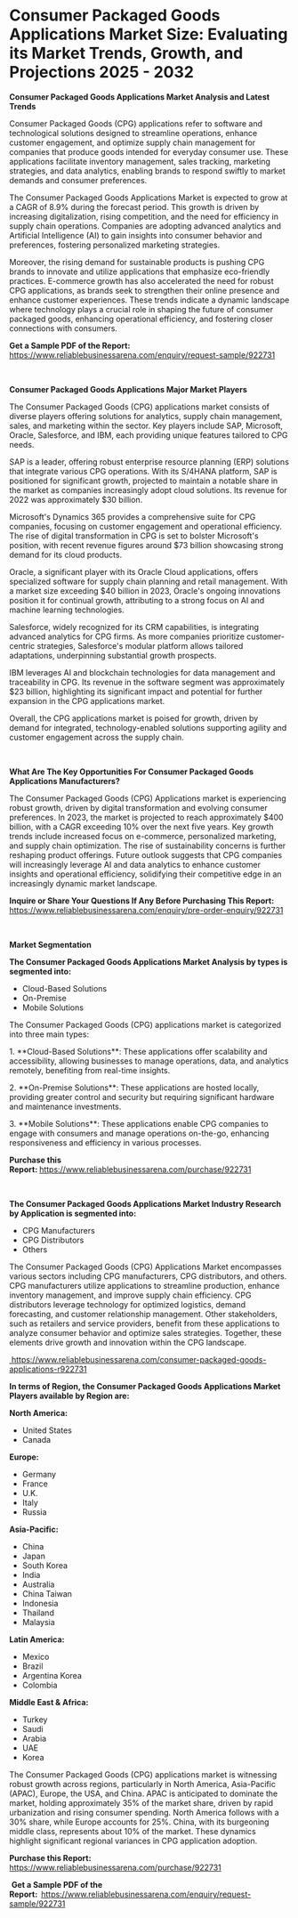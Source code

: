 <p><h1>Consumer Packaged Goods Applications Market Size: Evaluating its Market Trends, Growth, and Projections 2025 - 2032</h1></p><p><strong>Consumer Packaged Goods Applications Market Analysis and Latest Trends</strong></p>
<p><p>Consumer Packaged Goods (CPG) applications refer to software and technological solutions designed to streamline operations, enhance customer engagement, and optimize supply chain management for companies that produce goods intended for everyday consumer use. These applications facilitate inventory management, sales tracking, marketing strategies, and data analytics, enabling brands to respond swiftly to market demands and consumer preferences.</p><p>The Consumer Packaged Goods Applications Market is expected to grow at a CAGR of 8.9% during the forecast period. This growth is driven by increasing digitalization, rising competition, and the need for efficiency in supply chain operations. Companies are adopting advanced analytics and Artificial Intelligence (AI) to gain insights into consumer behavior and preferences, fostering personalized marketing strategies.</p><p>Moreover, the rising demand for sustainable products is pushing CPG brands to innovate and utilize applications that emphasize eco-friendly practices. E-commerce growth has also accelerated the need for robust CPG applications, as brands seek to strengthen their online presence and enhance customer experiences. These trends indicate a dynamic landscape where technology plays a crucial role in shaping the future of consumer packaged goods, enhancing operational efficiency, and fostering closer connections with consumers.</p></p>
<p><strong>Get a Sample PDF of the Report:&nbsp;</strong> <a href="https://www.reliablebusinessarena.com/enquiry/request-sample/922731?utm_campaign=2195&utm_medium=2&utm_source=Github&utm_content=ia&utm_term=18042025&utm_id=consumer-packaged-goods-applications">https://www.reliablebusinessarena.com/enquiry/request-sample/922731</a></p>
<p>&nbsp;</p>
<p><strong>Consumer Packaged Goods Applications Major Market Players</strong></p>
<p><p>The Consumer Packaged Goods (CPG) applications market consists of diverse players offering solutions for analytics, supply chain management, sales, and marketing within the sector. Key players include SAP, Microsoft, Oracle, Salesforce, and IBM, each providing unique features tailored to CPG needs.</p><p>SAP is a leader, offering robust enterprise resource planning (ERP) solutions that integrate various CPG operations. With its S/4HANA platform, SAP is positioned for significant growth, projected to maintain a notable share in the market as companies increasingly adopt cloud solutions. Its revenue for 2022 was approximately $30 billion.</p><p>Microsoft's Dynamics 365 provides a comprehensive suite for CPG companies, focusing on customer engagement and operational efficiency. The rise of digital transformation in CPG is set to bolster Microsoft's position, with recent revenue figures around $73 billion showcasing strong demand for its cloud products.</p><p>Oracle, a significant player with its Oracle Cloud applications, offers specialized software for supply chain planning and retail management. With a market size exceeding $40 billion in 2023, Oracle's ongoing innovations position it for continual growth, attributing to a strong focus on AI and machine learning technologies.</p><p>Salesforce, widely recognized for its CRM capabilities, is integrating advanced analytics for CPG firms. As more companies prioritize customer-centric strategies, Salesforce's modular platform allows tailored adaptations, underpinning substantial growth prospects.</p><p>IBM leverages AI and blockchain technologies for data management and traceability in CPG. Its revenue in the software segment was approximately $23 billion, highlighting its significant impact and potential for further expansion in the CPG applications market.</p><p>Overall, the CPG applications market is poised for growth, driven by demand for integrated, technology-enabled solutions supporting agility and customer engagement across the supply chain.</p></p>
<p>&nbsp;</p>
<p><strong>What Are The Key Opportunities For Consumer Packaged Goods Applications Manufacturers?</strong></p>
<p><p>The Consumer Packaged Goods (CPG) Applications market is experiencing robust growth, driven by digital transformation and evolving consumer preferences. In 2023, the market is projected to reach approximately $400 billion, with a CAGR exceeding 10% over the next five years. Key growth trends include increased focus on e-commerce, personalized marketing, and supply chain optimization. The rise of sustainability concerns is further reshaping product offerings. Future outlook suggests that CPG companies will increasingly leverage AI and data analytics to enhance customer insights and operational efficiency, solidifying their competitive edge in an increasingly dynamic market landscape.</p></p>
<p><strong>Inquire or Share Your Questions If Any Before Purchasing This Report:</strong> <a href="https://www.reliablebusinessarena.com/enquiry/pre-order-enquiry/922731?utm_campaign=2195&utm_medium=2&utm_source=Github&utm_content=ia&utm_term=18042025&utm_id=consumer-packaged-goods-applications">https://www.reliablebusinessarena.com/enquiry/pre-order-enquiry/922731</a></p>
<p>&nbsp;</p>
<p><strong>Market Segmentation</strong></p>
<p><strong>The Consumer Packaged Goods Applications Market Analysis by types is segmented into:</strong></p>
<p><ul><li>Cloud-Based Solutions</li><li>On-Premise</li><li>Mobile Solutions</li></ul></p>
<p><p>The Consumer Packaged Goods (CPG) applications market is categorized into three main types: </p><p>1. **Cloud-Based Solutions**: These applications offer scalability and accessibility, allowing businesses to manage operations, data, and analytics remotely, benefiting from real-time insights.</p><p>2. **On-Premise Solutions**: These applications are hosted locally, providing greater control and security but requiring significant hardware and maintenance investments. </p><p>3. **Mobile Solutions**: These applications enable CPG companies to engage with consumers and manage operations on-the-go, enhancing responsiveness and efficiency in various processes.</p></p>
<p><strong>Purchase this Report:&nbsp;</strong><a href="https://www.reliablebusinessarena.com/purchase/922731?utm_campaign=2195&utm_medium=2&utm_source=Github&utm_content=ia&utm_term=18042025&utm_id=consumer-packaged-goods-applications">https://www.reliablebusinessarena.com/purchase/922731</a></p>
<p>&nbsp;</p>
<p><strong>The Consumer Packaged Goods Applications Market Industry Research by Application is segmented into:</strong></p>
<p><ul><li>CPG Manufacturers</li><li>CPG Distributors</li><li>Others</li></ul></p>
<p><p>The Consumer Packaged Goods (CPG) Applications Market encompasses various sectors including CPG manufacturers, CPG distributors, and others. CPG manufacturers utilize applications to streamline production, enhance inventory management, and improve supply chain efficiency. CPG distributors leverage technology for optimized logistics, demand forecasting, and customer relationship management. Other stakeholders, such as retailers and service providers, benefit from these applications to analyze consumer behavior and optimize sales strategies. Together, these elements drive growth and innovation within the CPG landscape.</p></p>
<p><a href="https://www.reliablebusinessarena.com/consumer-packaged-goods-applications-r922731?utm_campaign=2195&utm_medium=2&utm_source=Github&utm_content=ia&utm_term=18042025&utm_id=consumer-packaged-goods-applications">&nbsp;https://www.reliablebusinessarena.com/consumer-packaged-goods-applications-r922731</a></p>
<p><strong>In terms of Region, the Consumer Packaged Goods Applications Market Players available by Region are:</strong></p>
<p>
    <p> <strong> North America: </strong>
        <ul>
            <li>United States</li>
            <li>Canada</li>
        </ul>
        </p> 
    <p> <strong> Europe: </strong>
        <ul>
            <li>Germany</li>
            <li>France</li>
            <li>U.K.</li>
            <li>Italy</li>
            <li>Russia</li>
        </ul>
        </p> 
    <p> <strong> Asia-Pacific: </strong>
        <ul>
            <li>China</li>
            <li>Japan</li>
            <li>South Korea</li>
            <li>India</li>
            <li>Australia</li>
            <li>China Taiwan</li>
            <li>Indonesia</li>
            <li>Thailand</li>
            <li>Malaysia</li>
        </ul>
        </p> 
    <p> <strong> Latin America: </strong>
        <ul>
            <li>Mexico</li>
            <li>Brazil</li>
            <li>Argentina Korea</li>
            <li>Colombia</li>
        </ul>
        </p> 
    <p> <strong> Middle East & Africa: </strong>
        <ul>
            <li>Turkey</li>
            <li>Saudi</li>
            <li>Arabia</li>
            <li>UAE</li>
            <li>Korea</li>
        </ul>
    </p>
    </p>
<p><p>The Consumer Packaged Goods (CPG) applications market is witnessing robust growth across regions, particularly in North America, Asia-Pacific (APAC), Europe, the USA, and China. APAC is anticipated to dominate the market, holding approximately 35% of the market share, driven by rapid urbanization and rising consumer spending. North America follows with a 30% share, while Europe accounts for 25%. China, with its burgeoning middle class, represents about 10% of the market. These dynamics highlight significant regional variances in CPG application adoption.</p></p>
<p><strong>Purchase this Report: </strong><a href="https://www.reliablebusinessarena.com/purchase/922731?utm_campaign=2195&utm_medium=2&utm_source=Github&utm_content=ia&utm_term=18042025&utm_id=consumer-packaged-goods-applications">https://www.reliablebusinessarena.com/purchase/922731</a></p>
<p>&nbsp;<strong>Get a Sample PDF of the Report:&nbsp;&nbsp;</strong><a href="https://www.reliablebusinessarena.com/enquiry/request-sample/922731?utm_campaign=2195&utm_medium=2&utm_source=Github&utm_content=ia&utm_term=18042025&utm_id=consumer-packaged-goods-applications">https://www.reliablebusinessarena.com/enquiry/request-sample/922731</a></p>
<p><strong></strong></p>
<p><p></p><p></p><p></p></p>